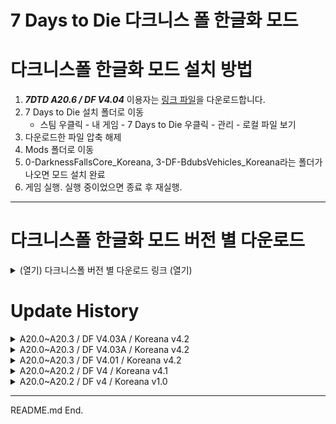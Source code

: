 # 7 Days to Die 다크니스 폴 한글화 모드

# 다크니스폴 한글화 모드 설치 방법

1. **_7DTD A20.6 / DF V4.04_** 이용자는 [링크 파일](https://github.com/Zuxico3219-Gmail/Darkness-Falls-Koreana/releases/download/7dtd-df-v4.04-koreana--v4.04-1/DF.V4.04_KR.V4.04_1.zip)을 다운로드합니다.
2. 7 Days to Die 설치 폴더로 이동
   * 스팀 우클릭 - 내 게임 - 7 Days to Die 우클릭 - 관리 - 로컬 파일 보기
4. 다운로드한 파일 압축 해제
5. Mods 폴더로 이동 
6. 0-DarknessFallsCore_Koreana, 3-DF-BdubsVehicles_Koreana라는 폴더가 나오면 모드 설치 완료
7. 게임 실행. 실행 중이었으면 종료 후 재실행.

---

# 다크니스폴 한글화 모드 버전 별 다운로드

<details><summary>(열기) 다크니스폴 버전 별 다운로드 링크 (열기)</summary>

<br/>

* [DF V4.04](https://github.com/Zuxico3219-Gmail/Darkness-Falls-Koreana/releases/download/7dtd-df-v4.04-koreana--v4.04-1/DF.V4.04_KR.V4.04_1.zip)
* [DF V4.03A](https://github.com/Zuxico3219-Gmail/Darkness-Falls-Koreana/releases/download/7dtd-df-v4.03a-koreana-v4.03a-2/DF.V4.03A_KR.V4.03A_2.zip)
* [DF V4.01](https://github.com/Zuxico3219-Gmail/Darkness-Falls-Koreana/releases/download/7d2d-darknessfalls/DarknessFalls_Koreana.zip)
* [DF V4](https://github.com/Zuxico3219-Gmail/Darkness-Falls-Koreana/releases/download/7dtd-df-v4.01-koreana-4.2/DarknessFalls_Koreana.zip)

---

</details>






# Update History

<details><summary>A20.0~A20.3 / DF V4.03A / Koreana v4.2</summary>

<br/>

## A20.6 / DF V4.04 / Koreana V4.04_1

## DF 한글 모드 V4.04_1 개선사항

1. 샷건 탄약 상자 다크니스폴 변경사항 추가
    * 샷건 탄약 상자 (100) -> 샷건 탄약 상자 (150)
1. 다크니스폴 퀘스트 접두어 수정
    * Quest -> 퀘스트
1. 플라즈마 배턴 설명 오류 수정 (강찌 제보)
1. 직업: 보안요원 - 스킬 질풍강타: 적용 아이템 표기 누락 수정
    * 돌 도끼,장도리,분해도구,칼,곤봉,배턴,너클,빠루,광선검,레이저 만능도구에 적용됩니다
1. 직업: 생존주의자 - 스킬 생존자 3~4레벨 표기 누락 수정
    * 말린 고기, 깨끗한 생수 레시피 해제
1. 탄피 회수 개조 설명 오류 수정
    * 전투 중 100% 확률로 탄피를 돌려받습니다 -> 50% 확률로
1. Mutant Spider 번역 추가
    * "돌연변이 거미"
1. 코일 샷건 오타 수정
1. 플라즈마 배턴 설명 오류 수정

---

## DF V4.04 공식 변경점

1. 마침내 날붙이 무기 장인이 살인 본능을 제대로 일으킬 수 있습니다.
    * 스킬 날붙이 무기 장인 3~5 레벨 설명 변경
    * 살인 본능 적용 불가(주먹/너클만) -> 살인 본능: 날붙이 무기로 킬을 할 때마다 5%씩 대미지가 상승하여 최대 15%까지 중첩됩니다.
1. 기후이상으로 벌집이 꿀을 덜 생산합니다.
    * 벌집에서 생산되는 꿀단지의 양과 확률이 줄어들었습니다.

---

</details>

<details><summary>A20.0~A20.3 / DF V4.03A / Koreana v4.2</summary>

<br/>

## A20.5 / DF V4.03A / Koreana V4.03A_1

## DF V4.03A 공식 변경점

1. 더 빠른 제작
    * 분해도 더 빠르게 합니다.
2. 직업: 과학자
    * 마지막 직업퀘스트 완료 시 티타늄 마체테의 제작등급 +10 삭제
3. 직업: 생존주의자
    * 마지막 직업퀘스트 완료 시 티타늄 마체테의 제작등급 +10 추가
4. 철제 위장 특성
    * 스태미너 소모량 -10%, -20%, -30%, -40%, -50%에서 -5%, -10%, 15%, -20%, -25%로 변경
5. 기초 농사 비법 특성
    * 레벨3에 벌집 레시피 해제 추가
6. 황무지 보물 특성
    * 레벨2에 있던 깨끗한 생수 레시피 해제 삭제
7. 생존 전문가 특성
    * 티타늄 마체테의 제작등급 +10 추가
    * 말린 고기 레시피 해제 삭제
8. 생존자 특성
    * 레벨4에 말린 고기, 깨끗한 생수 레시피 해제 추가
9. 자급자족 특성
    * 레벨2에 벌집 레시피 해제 추가
10. 사냥 전문가 특성
    * 티타늄 마체테 레시피 해제 삭제

---

## DF 한글 모드 V4.3 개선사항

1. 전투도끼 도면 설명: 전투토끼를 -> 전투도끼의
2. 조리된 엉터리 고기 수프 설명: 식중독 위험이 없어져서 먹기 안전합니다. -> 식중독 위험이 없어 안심하고 먹을 수 있습니다.
3. 전술 조끼 설명: 민간인급 전술 조끼 -> 민수급 전술 조끼
4. 땅콩 버터 샌드위치 설명: 미국의 오래된 전통적인 간식 -> 미국의 전통적인 간식
5. 커피 케이크 설명: 커피의 좋은 점을 모두 가졌는데 케이크입니다! -> 커피의 좋은 점을 모두 지녔는데, 케이크입니다!
6. 고기 부리또 설명: 특별히 맵지는 않고 손에 쥐고 먹기 좋습니다 -> 크게 맵지는 않고 손에 쥐고 먹기 좋습니다
7. 배 토스트 설명: 아보카도 토스트를 대신할정도는 아니지만 어쨋든 배는 채워야지요. -> 아보카도 토스트를 대신 할 정도는 아니지만 일단 배는 채워야지요.
8. 약기운: 가벼움 설명: 좋은 기분이 돌고있습니다. -> 좋은 기분이 감돕니다.
9. 신호 조명탄 퀘스트 설명: 조명탄에 켜서 -> 조명탄을 켜서
10. 신호 조명탄 아이템 설명: 가까운 곳에 공중 낙하 보금품을 호출합니다만 좀비도 끌어들입니다. -> 가까운 곳에 공중 낙하 보급품을 호출하지만, 좀비 또한 끌어들입니다.
11. 식용유 설명: 기름에 튀긴걸 누가 싫어합니까? 요리에 사용합니다. -> 신발도 튀겨먹으면 맛있습니다. 요리에 사용합니다.
12. 안나 퀘스트: 연구자료 구출하기 -> 연구자료 되찾기

---

</details>

<details><summary>A20.0~A20.3 / DF V4.01 / Koreana v4.2</summary>

<br/>

## A20.0~A20.3 / DF V4.01 / Koreana V4.2

## DF V4.01 공식 변경점

1. 이제 염색약 JaWoodlePurple을 탈 것에도 사용 가능합니다.
2. 이제 차량 좌석 확장 개조를 만들 수 없습니다.
3. 배터리 재활용 개조의 레시피 해제 조건 설명이 미래공학 제작으로 되어있던 것을 과학 제작으로 실제와 맞게 수정되었습니다.
4. 달걀을 쥔 채로 우클릭을 할 때 병아리가 나오는 기능이 삭제되었습니다.
5. 강철 제작의 플레이어 레벨 요구치가 50에서 30으로 변경되었습니다.
6. 터프한 전기공의 이름이 제대로 출력되지 않던 오류가 수정되었습니다.
7. 상인 조엘이 가르쳐주는 스킬 레버 액션 라이플이 사수용 라이플로 잘못 출력되던 것이 수정되었습니다.
8. 이제 직업: 농부의 마지막 직업퀘스트 완료 시 철제 정원 괭이 레시피가 해제됩니다.
    * 철제 정원 괭이는 고철 괭이보다 더 좋은 괭이입니다.
    * 철제 정원 괭이로 수확 시 수확량이 증가합니다.
9. 이제 더트 바이크(Dirt Bike)가 오토바이와 같은 속도로 달립니다. (하향)
    * 더트 바이크 속도 하향으로 제작 재료가 단조강에서 단조철로 변경됩니다.
    * 더트 바이크의 저장소 크기가 9x1에서 9x2로 커집니다. 
0. 박스 트럭(Box Truck),호스티스 박스 트럭(Hostess Box Truck)의 저장소 크기가 10x9에서 12x10으로 커집니다.
1. 이제 오렌지 차를 만들 때 캠프파이어에서 4개, 오븐에서 2개의 오렌지가 필요합니다. (기존: 1개)
2. 이제 파이프 폭탄 (탄약)을 금속 작업대에서 만들 수 없습니다. 여전히 작업대에서는 만들 수 있습니다.
3. 이제 아크 건을 만들 수 있습니다.
4. 이제 슈퍼옥수수를 파밍 중에 얻을 수 있습니다.
5. 직업: 사냥꾼의 동물 추적자로 다이어울프,늑대를 추적할 수 없던 오류가 수정되었습니다.
6. 닭장을 설치 후, 수확 후에만 수리할 수 있던 문제가 수정되었습니다. 이제 언제든 부서지지 않았다면 수리 할 수 있습니다.
7. 이제 POI에서 빈 책장이 나타날 확률이 줄어들었습니다.

## 한글 모드 V4.2 오류 수정사항

1. 레이저 배터리 개조를 레이조 배터리 개조로 잘못 표기한 부분 수정
2. 폭파 전문가 5레벨의 설명 화염방사기 뒷 부분이 잘린 부분 수정

---

## Koreana V4.2 Changes

* modMeleeLaserBattery,레이조 배터리 개조
    * 오타 수정
    * 레이조 -> 레이저
* perkDemolitionsExpertName,폭파 전문가
    * 설명 뒷부분 잘리던 문제 수정: 따옴표 누락
    * perkDemolitionsExpertRank5LongDesc,폭파 전문가입니다\n블록 데미지 +50%. 데미지 +50%. 무기조작 +50%\n재장전속도 +35%. 적 기절 확률 100%\n적을 파괴할 확률 +45%. 불구 확률 +66%\n적이 더 오래 기절합니다\n화염 방사기,빙결 수류탄 레시피 해제

## DF V4.01 Changes

### DF V4.01 BUG

* requirement name="ProgressionLevel" progression_name=",perkCraftWeapons
    * 콤마가 있음.

### item_modefiers.xml

* JaWoodlePurple
    * 탈 것 염색 가능하게 변경
* modVehicleExpandedSeat,차량 좌석 확장 개조
    * 제작 불가로 변경
* modGunRechargableBattery,배터리 재활용 개조
    * 레시피 해제 조건 설명이 미래공학 제작으로 되어있던 것을 과학 제작으로 실제와 맞게 수정되었습니다.

### items.xml

* foodEgg,달걀
    * 우클릭 시 병아리 나오는 것, 삭제

### progression.xml

* perkSteelCraftingName,강철 제작
    * perkSteelCraftingRank1Desc,"[DECEA3]요구사항:[-] 과학 제작 2, 무기 제작 2, 도구 제작 3, 플레이어 레벨 50, 직업: 노동자 불가\n강철 도끼,강철 곡괭이,강철삽,단조강,도가니,강철 화살촉,스테인리스 강철 형태 레시피 해제"
    * 플레이어 레벨 50 -> 플레이어 레벨 30

* legendaryZombieUtilityWorker,터프한 전기공
    * legendaryZombieUtilityWorker -> zombieUtilityWorkerLegendary
* response_-113720762,사수용 라이플 (200 듀크)
    * 사수용 라이플 -> 레버 액션 라이플
    * 실제로는 레버 액션 라이플을 가르쳐 줌.
* attclassfarmer,직업: 농부
    * attClassFarmerRank2Desc,"마지막 직업퀘스트 완료 시 획득\n샷건, 괭이 제작등급 +10"
    * 철제 정원 괭이 레시피 해제 추가

* vehicleDirtBike
    * 속도 22,22 -> 9,14로 변경
    * 저장소 9,1 -> 9,2로 변경
* 재료 resourceForgedSteel -> resourceForgedIron
    * vehicleDirtBikeChassis
    * vehicleDirtBikeParts
* 저장소 10,9 -> 12,10으로 변경
    * vehicleBoxTruckPlain
    * vehicleBoxTruckHostess

* DForangeTea
    * DFOrange 재료 개수 변경
    * 캠프파이어에서 1개 -> 4개
    * 오븐에서 1개 -> 2개

* thrownAmmoPipeBomb
    * 금속작업대에서 만드는 레시피 삭제

* gunSpecialArcGun
    * 아크 건 제작 못하던 버그 수정

* 이제 슈퍼옥수수를 파밍 중에 얻을 수 있습니다.

---

</details>

<details><summary>A20.0~A20.2 / DF V4 / Koreana v4.1</summary>

<br/>

# A20.0~A20.2 / DF V4 / Koreana V4.1

## 스킬
* perkTitaniumCraftingRank1Desc,"[DECEA3]요구사항:[-] 플레이어 레벨 75\n단조 티타늄, 티타늄 창, 곤봉, 소방도끼, 삽, 곡괭이, 티타늄 화살촉 레시피 해제"
    * 추가된 티타늄 제작이 많음
    * 티타늄 칼날 트랩, 티타늄 다트 함정, 티타늄 다트, 티타늄 전기 울타리 구역 추가
* perkSteelCraftingRank1Desc,"[DECEA3]요구사항:[-] 과학 제작 2, 무기 제작 2, 도구 제작 3, 플레이어 레벨 50, 직업: 노동자 불가\n모든 강철 도구와 단조강, 도가니, 강철 화살촉 레시피 해제"
    * 레시피 모두 나열
    * 스테인리스 강철 형태 추가
* perkIronCraftingRank1Desc,"[DECEA3]요구사항:[-] 화덕 먼저 1, 도구 제작 2, 직업: 노동자 불가\n모든 철제 도구와 소방관 헬멧 레시피 해제"
    * 모든 철제 도구 -> 철제 소방 도끼,철제 곡괭이,철삽
* perkScrapCraftingRank1Desc,[DECEA3]요구사항:[-] 도구 제작 1\n모든 고철 도구와 무기 레시피 해제
    * 모든 고철 도구와 무기 -> 하나하나 나열
* perkCoilgunsRank1Desc,"[DECEA3]요구사항:[-] 플레이어 레벨 50\n코일 권총/샷건과 각 총기 부품, 탄약, 코일 전지 레시피 해제"
    * 플레이어 레벨 50 -> 60
* perkCoilgunsName,코일 총기 제작
    * 1,2,3에서 1,2로 변경됨
    * 레시피 해제 목록 디테일하게 수정
* perkYeahScienceName,이게 과학이지!
    * 강철 탄약 레시피 해제 추가
    * 탄약 상자 레시피 해제 추가
    * 로보틱 드론 제작등급 +10~50 추가
* perkSlowMetabolismName,철제 위장
    * 음식과 물 섭취량 +10%~+50% 삭제
* perkGreaseMonkeyDesc,황무지의 쓰레기로 차량과 도구를 만드는 방법을 배워봅시다!
    * \n자전거와 미니바이크는 본 특성 없이 부품으로 조립할 수 있습니다 삭제
* perkFlurryOfBlowsDesc,한 손 근거리 무기에 특화되어 빠른 강타를 맹렬히 퍼부어 적을 사정없이 두들깁니다\n돌 도끼,장도리,분해도구,칼,곤봉,배턴,너클,빠루,광선검에 적용됩니다
    * 빠루, 광선검, 레이저 만능도구 추가
* perkGottaGoFastName,누구보다 빠르게
    * 타격무기,날붙이 무기,빠루,전기톱,광선검의 공격속도 +5~25% 추가
* perkPhysicalConditioningName,신체 단련
    * 방어 등급 +2~10
    * 추위,더위 저항 +2~10추가
* perkCraftFutureTechName,미래공학 제작
    * 레시피 해제: 부품 계열 추가
    * 레시피 해제: 아크건, 로켓 펄스 (탄약) 삭제 (파밍 불가 상태)
* perkMasterFarmerRank1Desc,"식물 육성 램프와 유전자 변형 작물로 지하에서 농사를 지을 수 있고, 능력치와 특성을 증진시키는 할아버지의 비밀 레시피를 배웁니다\n식물 육성 램프와 유전자 변형 작물 그리고 블랙스트랩 커피 외 수많은 요리 레시피 해제\n자동 샷건 레시피 해제. 샷건과 고철 괭이의 제작등급 +10"
    * 제작 등급 +10: 고철 괭이 -> 괭이, 코일 샷건 추가
    * 유전자 변형 작물, 자동 샷건 몸통 레시피 추가
* perkMasterScavengerRank1Desc,".44 데저트 벌쳐,티타늄 너클의 레시피 해제\n듀크,탄환,놋쇠,납,쓰레기,음식,의약품,보석 발견량 +10%\n전리품 가방 획득률 +10%\n권총, 너클의 제작등급 +10"
    * 레시피 해제: 데저트 이글 몸통 추가
    * 퀘퀘스트 보상 듀크 +50%, 퀘스트 보상 경험치 +25% 추가
* perkMasterSurvivalistRank1Desc,"M4A1 돌격소총,패딩 방어구,가죽 방어구,고철 방어구,\n철제 방어구,강철 방어구의 제작등급 +10\n티타늄 마체테,말린 고기,신호 조명탄,서바이벌 횃불,대형 배낭,메가 크러시,M4A1 자동소총,자동소총 부품,자동소총 총열,자동소총 개머리판,자동소총 몸통,바이오 연료,석유통,화약 더미 (1000)의 레시피 해제"
    * 자동소총 재료 레시피 해제 추가
    * 화약 -> 화약 더미 (1000) 레시피 해제 수정
* perkMasterSecurityRank1Desc,"자동소총, 코일 돌격소총, 티타늄 강화 곤봉, 군용 방어구, 티타늄 방어구의 제작등급 +10\nM60 기관총, 자동소총 부품, 자동소총 총열, 자동소총 개머리판, 자동소총 몸통, 티타늄 강화 곤봉, 티타늄 방어구, 군용 방어구, 고급 전술 조끼 개조, 고급 탄피 회수기 개조 레시피 해제"
    * 자동소총 재료 추가
* attClassSurvivalistRank2Desc,"마지막 직업퀘스트 완료 시 획득\n패딩, 가죽, 고철, 철제, 강철 갑옷과 M4A1 돌격소총의 제작등급 +10\n손목 시계 개조 레시피 해제"
    * 천 -> 패딩
    * 철제 -> 고철
    * 철 -> 철제
* attClassSecurityRank2Desc,"마지막 직업퀘스트 완료 시 획득\n자동화기,코일 자동소총,군용 방어구,티타늄 방어구의 제작등급 +10"
    * 코일 자동소총 추가
* attClassScientistRank2Desc,"마지막 직업퀘스트 완료 시 획득\n칼, 창, 전투도끼, 로켓 발사기, 배턴, 로보틱 드론, 화염 방사기,빠루의 제작등급 +10"
    * 빠루 추가
* attClassMechanicRank2Desc,"마지막 직업퀘스트 완료 시 획득\n곤봉, 슬레지해머, SMG-5, 로보틱 터렛, 분해도구 제작등급 +10"
    * 해머 -> 슬레지해머
* attClassHunterRank2Desc,"마지막 직업퀘스트 완료 시 획득\n활과 석궁,라이플,코일 저격 라이플의 제작등급 +10.\n앉아있을 때 동물 추적자 능력 획득"
    * 코일 저격 라이플 추가
* perkAmmoCraftingName,주간 총알잡지
    * A20 변경점 적용: 강철 탄약, 탄약 상자 추가, HP(하이파워) 적용
* perkElectricBasicsName,전기 기초이론
    * A20 변경점 적용: DIY 1: 여러 조명들을 플레이어 조명으로 통합
* perkConcreteMixingName,콘크리트 혼합
    * A20 변경점 적용: 콘크리트 형태 레시피 추가
* perkLockPickingName,자물쇠 따기
    * 자물쇠 따는 시간 A20 변경점 수정: - 10%-50% -> - 15%-90%
* perkCraftScienceName,과학 제작
    * 풀리는 개조 전체 목록 추가
* perkThisIsMyRifleName,내 라이플 맛 좀 봐라!
    * 데미지 설명 오류 수정
    * 연사속도 A20 변경점 수정: 10%-50% -> 15-35%
    * 정확도, 반동, 무기조작,최대 사거리, 유효 사거리 설명 추가
* perkTheOutlawName,무법자
* perkBoomStickName,붐스틱
* perkBetterLeadThanDeadName,죽느냐 쏘느냐
* perkRobinHoodName,로빈 후드
    * 정확도, 반동, 무기조작 설명 추가
* perkCraftScienceDesc,더 좋은 장치를 원하나요?\n개조 부품 레시피 해제\n(자동차 관련 물품 제작등급 +10 ~ +50)
    * (자동차 관련 물품 제작등급) 삭제

## 개조

* modArmorStoragePocket,방어구 주머니 개조
* modArmorDoubleStoragePocket,방어구 2배 주머니 개조
* modArmorTripleStoragePocket,방어구 3배 주머니 개조
    * 방어구 -> 외투 주머니 개조

## 상인 구매 스킬

* response_1135977894,작업용 싱크대 (3000 듀크)
    * 작업용 싱크대 -> 얼간이를 위한 주방공사
* response_1135977895,작업용 붙박이 오븐 (3000 듀크)
    * 작업용 붙박이 오븐 -> 얼간이를 위한 주방공사

## 기타 설명

* DFToolsoftheTrade,거래 도구
    * 거래 도구 -> 작업 도구
* chickenCoopDesc,닭장을 밖에 두고 알이 부화할 때까지 기다리세요. 수확한 후에는 동물 사료로 다시 업그레이드 해야합니다 (사료를 손에 쥐고 닭장을 우클릭 하세요)
    * 동물 사료 -> 동물 먹이
* RazorNoWorkResponseText,이봐. 일거리 있어 ?
* EveNoWorkResponseText,이봐. 일거리 있어 ?
* AnnaNoWorkResponseText,이봐. 일거리 있어 ?
    * 이봐. 일거리 있어 ? -> 혹시 제가 할 일이 있습니까 ?
* RazorNoWorkStatementText,없어. 넌 신뢰가 안가거든. 경비대 대장이나 보러 가.
    * 경비대 대장 -> 화이트 리버 정찰병
* loadingTipBladedWeapons,"나이프나 마체테 같은 날붙이 무기는 동물이나 시체에서 고기, 가죽, 뼈를 수확할 때 유용합니다.\n이들 무기는 공격 시마다 출혈 디버프를 부여하며, 날붙이 무기 수련도로 효과를 더 강화할 수도 있습니다."
    * 수련도 -> 숙련도 

---

</details>

<details><summary>A20.0~A20.2 / DF v4 / Koreana v1.0</summary>

<br/>

* 7 Days to Die A20 stable (20.0~20.2)
* DarknessFalls V4
* 셉투다, 닥폴 업데이트에 따라 업데이트

</details>



---

README.md End.
